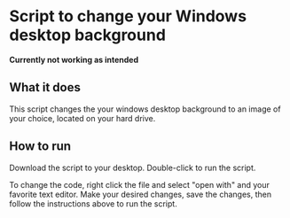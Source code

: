 # Script to change your Windows desktop background

**Currently not working as intended**

## What it does

This script changes the your windows desktop background to an image of your choice, located on your hard drive. 

## How to run

Download the script to your desktop. Double-click to run the script. 

To change the code, right click the file and select "open with" and your favorite text editor. Make your desired changes, save the changes, then follow the instructions above to run the script. 
